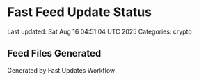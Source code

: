 # Fast Feed Update Status
Last updated: Sat Aug 16 04:51:04 UTC 2025
Categories: crypto

## Feed Files Generated

Generated by Fast Updates Workflow

